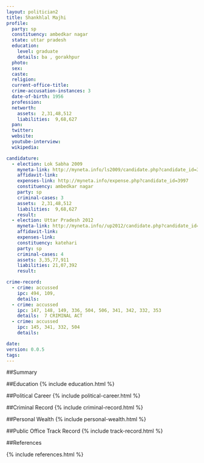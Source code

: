 ```yaml
---
layout: politician2
title: Shankhlal Majhi
profile: 
  party: sp
  constituency: ambedkar nagar
  state: uttar pradesh
  education: 
    level: graduate
    details: ba , gorakhpur
  photo: 
  sex: 
  caste: 
  religion: 
  current-office-title: 
  crime-accusation-instances: 3
  date-of-birth: 1956
  profession: 
  networth: 
    assets:  2,31,48,512
    liabilities:  9,68,627
  pan: 
  twitter: 
  website: 
  youtube-interview: 
  wikipedia: 

candidature: 
  - election: Lok Sabha 2009
    myneta-link: http://myneta.info/ls2009/candidate.php?candidate_id=3997
    affidavit-link: 
    expenses-link: http://myneta.info/expense.php?candidate_id=3997
    constituency: ambedkar nagar 
    party: sp
    criminal-cases: 3
    assets:  2,31,48,512
    liabilities:  9,68,627
    result:  
  - election: Uttar Pradesh 2012
    myneta-link: http://myneta.info//up2012/candidate.php?candidate_id=181
    affidavit-link: 
    expenses-link: 
    constituency: katehari 
    party: sp
    criminal-cases: 4
    assets: 3,35,77,911
    liabilities: 21,07,392
    result:  

crime-record: 
  - crime: accussed
    ipc: 494, 109,
    details:    
  - crime: accussed
    ipc: 147, 148, 149, 336, 504, 506, 341, 342, 332, 353
    details:  7 CRIMINAL ACT  
  - crime: accussed
    ipc: 145, 341, 332, 504
    details:    

date: 
version: 0.0.5
tags: 
---
```

##Summary


##Education
{% include education.html %}


##Political Career
{% include political-career.html %}


##Criminal Record
{% include criminal-record.html %}


##Personal Wealth
{% include personal-wealth.html %}


##Public Office Track Record
{% include track-record.html %}


##References


{% include references.html %}